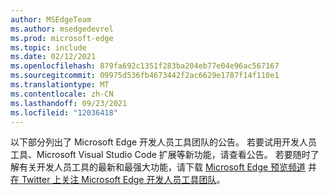 ```yaml
---
author: MSEdgeTeam
ms.author: msedgedevrel
ms.prod: microsoft-edge
ms.topic: include
ms.date: 02/12/2021
ms.openlocfilehash: 879fa692c1351f283ba204eb77e04e96ac567167
ms.sourcegitcommit: 09975d536fb4673442f2ac6629e1787f14f110e1
ms.translationtype: MT
ms.contentlocale: zh-CN
ms.lasthandoff: 09/23/2021
ms.locfileid: "12036418"
---
```

以下部分列出了 Microsoft Edge 开发人员工具团队的公告。  若要试用开发人员工具、Microsoft Visual Studio Code 扩展等新功能，请查看公告。  若要随时了解有关开发人员工具的最新和最强大功能，请下载 [Microsoft Edge 预览频道][MicrosoftEdgePreviewChannels] 并 [在 Twitter 上关注 Microsoft Edge 开发人员工具团队][EdgeDevToolsTwitterAccount]。

<!-- links -->

[MicrosoftEdgePreviewChannels]: https://www.microsoftedgeinsider.com/download "Microsoft Edge 预览频道"

[EdgeDevToolsTwitterAccount]: https://twitter.com/EdgeDevTools "@EdgeDevTools Twitter 帐户"
